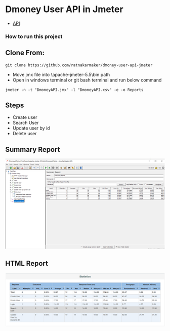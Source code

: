 # Dmoney User API in Jmeter

- [API](http://dmoney.professionaltrainingbd.com/)

### **How to run this project**

## **Clone From**:

```
git clone https://github.com/ratnakarmaker/dmoney-user-api-jmeter
```

- Move jmx file into \apache-jmeter-5.5\bin path
- Open in windows terminal or git bash terminal and run below command

```
jmeter -n -t "DmoneyAPI.jmx" -l "DmoneyAPI.csv" -e -o Reports
```
## Steps
- Create user
- Search User
- Update user by id
- Delete user

## Summary Report
![Summary Reports Preview](./summary-report.png)

## HTML Report
![HTML Reports Preview](./html_report.png)

